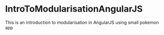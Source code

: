 # IntroToModularisationAngularJS
This is an introduction to modularisation in AngularJS using small pokemon app
